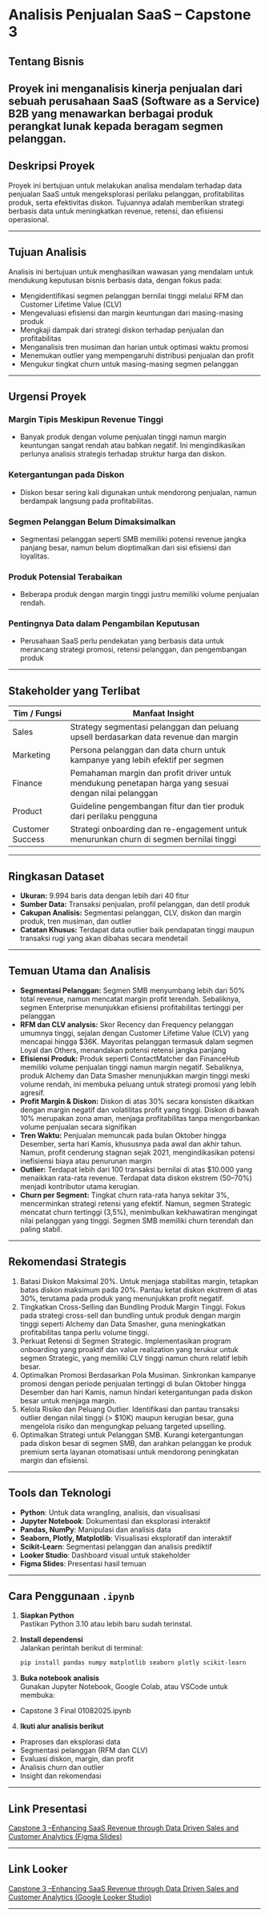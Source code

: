 # Analisis Penjualan SaaS – Capstone 3

## Tentang Bisnis
Proyek ini menganalisis kinerja penjualan dari sebuah perusahaan SaaS (Software as a Service) B2B yang menawarkan berbagai produk perangkat lunak kepada beragam segmen pelanggan. 
---

## Deskripsi Proyek  
Proyek ini bertujuan untuk melakukan analisa mendalam terhadap data penjualan SaaS untuk mengeksplorasi perilaku pelanggan, profitabilitas produk, serta efektivitas diskon. Tujuannya adalah memberikan strategi berbasis data untuk meningkatkan revenue, retensi, dan efisiensi operasional.

---
## Tujuan Analisis
Analisis ini bertujuan untuk menghasilkan wawasan yang mendalam untuk mendukung keputusan bisnis berbasis data, dengan fokus pada:
-	Mengidentifikasi segmen pelanggan bernilai tinggi melalui RFM dan Customer Lifetime Value (CLV)
-	Mengevaluasi efisiensi dan margin keuntungan dari masing-masing produk
-	Mengkaji dampak dari strategi diskon terhadap penjualan dan profitabilitas
-	Menganalisis tren musiman dan harian untuk optimasi waktu promosi
-	Menemukan outlier yang mempengaruhi distribusi penjualan dan profit
-	Mengukur tingkat churn untuk masing-masing segmen pelanggan

---
## Urgensi Proyek

### Margin Tipis Meskipun Revenue Tinggi
- Banyak produk dengan volume penjualan tinggi namun margin keuntungan sangat rendah atau bahkan negatif. Ini mengindikasikan perlunya analisis strategis terhadap struktur harga dan diskon.
### Ketergantungan pada Diskon
- Diskon besar sering kali digunakan untuk mendorong penjualan, namun berdampak langsung pada profitabilitas. 
### Segmen Pelanggan Belum Dimaksimalkan
- Segmentasi pelanggan seperti SMB memiliki potensi revenue jangka panjang besar, namun belum dioptimalkan dari sisi efisiensi dan loyalitas.
### Produk Potensial Terabaikan
- Beberapa produk dengan margin tinggi justru memiliki volume penjualan rendah.
### Pentingnya Data dalam Pengambilan Keputusan
- Perusahaan SaaS perlu pendekatan yang berbasis data untuk merancang strategi promosi, retensi pelanggan, dan pengembangan produk

---

## Stakeholder yang Terlibat

| Tim / Fungsi           | Manfaat Insight                                                                                |
|------------------------|-----------------------------------------------------------------------------------------------|
| Sales                  | Strategy segmentasi pelanggan dan peluang upsell berdasarkan data revenue dan margin               |
| Marketing              | Persona pelanggan dan data churn untuk kampanye yang lebih efektif per segmen                 |
| Finance                | Pemahaman margin dan profit driver untuk mendukung penetapan harga yang sesuai dengan nilai pelanggan|
| Product                | Guideline pengembangan fitur dan tier produk dari perilaku pengguna                            |
| Customer Success       | Strategi onboarding dan re-engagement untuk menurunkan churn di segmen bernilai tinggi         |

---

## Ringkasan Dataset  

- **Ukuran:** 9.994 baris data dengan lebih dari 40 fitur  
- **Sumber Data:** Transaksi penjualan, profil pelanggan, dan detil produk  
- **Cakupan Analisis:** Segmentasi pelanggan, CLV, diskon dan margin produk, tren musiman, dan outlier  
- **Catatan Khusus:** Terdapat data outlier baik pendapatan tinggi maupun transaksi rugi yang akan dibahas secara mendetail

---

## Temuan Utama dan Analisis  

- **Segmentasi Pelanggan:** Segmen SMB menyumbang lebih dari 50% total revenue, namun mencatat margin profit terendah. Sebaliknya, segmen Enterprise menunjukkan efisiensi profitabilitas tertinggi per pelanggan
- **RFM dan CLV analysis:** Skor Recency dan Frequency pelanggan umumnya tinggi, sejalan dengan Customer Lifetime Value (CLV) yang mencapai hingga $36K. Mayoritas pelanggan termasuk dalam segmen Loyal dan Others, menandakan potensi retensi jangka panjang
- **Efisiensi Produk:** Produk seperti ContactMatcher dan FinanceHub memiliki volume penjualan tinggi namun margin negatif. Sebaliknya, produk Alchemy dan Data Smasher menunjukkan margin tinggi meski volume rendah, ini membuka peluang untuk strategi promosi yang lebih agresif.
- **Profit Margin & Diskon:** Diskon di atas 30% secara konsisten dikaitkan dengan margin negatif dan volatilitas profit yang tinggi. Diskon di bawah 10% merupakan zona aman, menjaga profitabilitas tanpa mengorbankan volume penjualan secara signifikan
- **Tren Waktu:** Penjualan memuncak pada bulan Oktober hingga Desember, serta hari Kamis, khususnya pada awal dan akhir tahun. Namun, profit cenderung stagnan sejak 2021, mengindikasikan potensi inefisiensi biaya atau penurunan margin
- **Outlier:** Terdapat lebih dari 100 transaksi bernilai di atas $10.000 yang menaikkan rata-rata revenue. Terdapat data diskon ekstrem (50–70%) menjadi kontributor utama kerugian. 
- **Churn per Segment:** Tingkat churn rata-rata hanya sekitar 3%, mencerminkan strategi retensi yang efektif. Namun, segmen Strategic mencatat churn tertinggi (3,5%), menimbulkan kekhawatiran mengingat nilai pelanggan yang tinggi. Segmen SMB memiliki churn terendah dan paling stabil.

---

## Rekomendasi Strategis  

1. Batasi Diskon Maksimal 20%. Untuk menjaga stabilitas margin, tetapkan batas diskon maksimum pada 20%. Pantau ketat diskon ekstrem di atas 30%, terutama pada produk yang menunjukkan profit negatif.
2. Tingkatkan Cross-Selling dan Bundling Produk Margin Tinggi. Fokus pada strategi cross-sell dan bundling untuk produk dengan margin tinggi seperti Alchemy dan Data Smasher, guna meningkatkan profitabilitas tanpa perlu volume tinggi.
3. Perkuat Retensi di Segmen Strategic. Implementasikan program onboarding yang proaktif dan value realization yang terukur untuk segmen Strategic, yang memiliki CLV tinggi namun churn relatif lebih besar.
4. Optimalkan Promosi Berdasarkan Pola Musiman. Sinkronkan kampanye promosi dengan periode penjualan tertinggi di bulan Oktober hingga Desember dan hari Kamis, namun hindari ketergantungan pada diskon besar untuk menjaga margin. 
5. Kelola Risiko dan Peluang Outlier. Identifikasi dan pantau transaksi outlier dengan nilai tinggi (> $10K) maupun kerugian besar, guna mengelola risiko dan mengungkap peluang targeted upselling.
6. Optimalkan Strategi untuk Pelanggan SMB. Kurangi ketergantungan pada diskon besar di segmen SMB, dan arahkan pelanggan ke produk premium serta layanan otomatisasi untuk mendorong peningkatan margin dan efisiensi. 

---

## Tools dan Teknologi
- **Python**: Untuk data wrangling, analisis, dan visualisasi
- **Jupyter Notebook**: Dokumentasi dan eksplorasi interaktif
- **Pandas, NumPy**: Manipulasi dan analisis data
- **Seaborn, Plotly, Matplotlib**: Visualisasi eksploratif dan interaktif
- **Scikit-Learn**: Segmentasi pelanggan dan analisis prediktif
- **Looker Studio**: Dashboard visual untuk stakeholder
- **Figma Slides**: Presentasi hasil temuan

---
## Cara Penggunaan `.ipynb`

1. **Siapkan Python**  
   Pastikan Python 3.10 atau lebih baru sudah terinstal.

2. **Install dependensi**  
   Jalankan perintah berikut di terminal:
   ```bash
   pip install pandas numpy matplotlib seaborn plotly scikit-learn
3. **Buka notebook analisis**  
Gunakan Jupyter Notebook, Google Colab, atau VSCode untuk membuka:
- Capstone 3 Final 01082025.ipynb
4. **Ikuti alur analisis berikut**
- Praproses dan eksplorasi data
- Segmentasi pelanggan (RFM dan CLV)
- Evaluasi diskon, margin, dan profit
- Analisis churn dan outlier
- Insight dan rekomendasi


---

## Link Presentasi

[Capstone 3 –Enhancing SaaS Revenue through Data Driven Sales and Customer Analytics (Figma Slides)](https://www.figma.com/deck/YhycFILOuPeEm7JfbzrglG/Capstone-3?node-id=3-118&t=KGkFBTanc0tgrxAW-1)

---

## Link Looker

[Capstone 3 –Enhancing SaaS Revenue through Data Driven Sales and Customer Analytics (Google Looker Studio)](https://lookerstudio.google.com/reporting/c582073a-22dd-4d03-a820-edfcb5c507aa)

---


